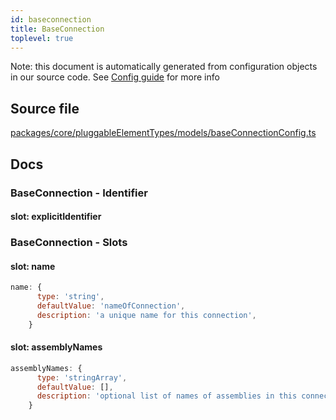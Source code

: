 ```yaml
---
id: baseconnection
title: BaseConnection
toplevel: true
---
```

Note: this document is automatically generated from configuration objects in
our source code. See [Config guide](/docs/config_guide) for more info

## Source file

[packages/core/pluggableElementTypes/models/baseConnectionConfig.ts](https://github.com/GMOD/jbrowse-components/blob/main/packages/core/pluggableElementTypes/models/baseConnectionConfig.ts)

## Docs



### BaseConnection - Identifier

#### slot: explicitIdentifier



### BaseConnection - Slots
#### slot: name



```js
name: {
      type: 'string',
      defaultValue: 'nameOfConnection',
      description: 'a unique name for this connection',
    }
```

#### slot: assemblyNames



```js
assemblyNames: {
      type: 'stringArray',
      defaultValue: [],
      description: 'optional list of names of assemblies in this connection',
    }
```




